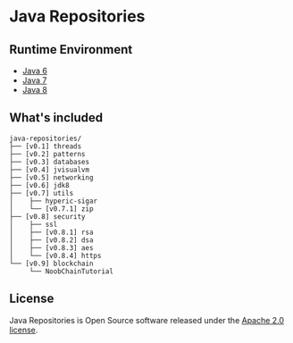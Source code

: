 # Java Repositories

## Runtime Environment
- [Java 6](http://www.oracle.com/technetwork/java/javase/downloads/jdk6downloads-1902814.html)
- [Java 7](http://www.oracle.com/technetwork/java/javase/downloads/jdk7-downloads-1880260.html)
- [Java 8](http://www.oracle.com/technetwork/java/javase/downloads/jdk8-downloads-2133151.html)

## What's included
```
java-repositories/
├── [v0.1] threads
├── [v0.2] patterns
├── [v0.3] databases
├── [v0.4] jvisualvm
├── [v0.5] networking
├── [v0.6] jdk8
├── [v0.7] utils
│    ├── hyperic-sigar
│    └── [v0.7.1] zip
├── [v0.8] security
│    ├── ssl
│    ├── [v0.8.1] rsa
│    ├── [v0.8.2] dsa
│    ├── [v0.8.3] aes
│    └── [v0.8.4] https
└── [v0.9] blockchain
     └── NoobChainTutorial
```

## License
Java Repositories is Open Source software released under the [Apache 2.0 license](http://www.apache.org/licenses/LICENSE-2.0.html).
